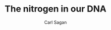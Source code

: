 ---
title: The nitrogen in our DNA
dateAdded: 2019-02-26
text: The nitrogen in our DNA, the calcium in our teeth, the iron in our blood, the carbon in our apple pies were made in the interiors of collapsing stars. We are made of starstuff.
author: Carl Sagan
topics:
  - Science
  - Stars
---